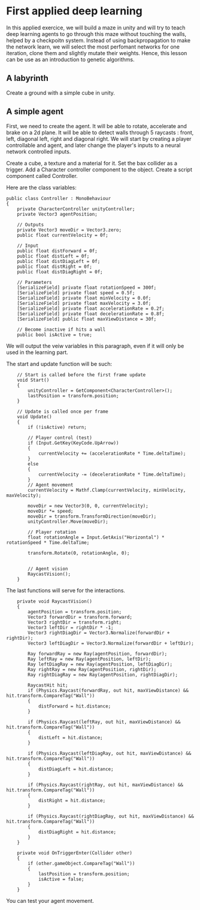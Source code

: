 # First applied deep learning

In this applied exercice, we will build a maze in unity and will try to teach deep learning agents to go through this maze without touching the walls, helped by a checkpoitn system. Instead of using backpropagation to make the network learn, we will select the most perfomant networks for one iteration, clone them and slightly mutate their weights. Hence, this lesson can be use as an introduction to genetic algorithms.

## A labyrinth

Create a ground with a simple cube in unity.

## A simple agent

First, we need to create the agent. It will be able to rotate, accelerate and brake on a 2d plane. It will be able to detect walls through 5 raycasts : front, left, diagonal left, right and diagonal right. We will start by creating a player controllable and agent, and later change the player's inputs to a neural network controlled inputs.

Create a cube, a texture and a material for it. Set the bax collider as a trigger. Add a Character controller component to the object. Create a script component called Controller.

Here are the class variables:

```
public class Controller : MonoBehaviour
{
    private CharacterController unityController;
    private Vector3 agentPosition;

    // Outputs
    private Vector3 moveDir = Vector3.zero;
    public float currentVelocity = 0f;

    // Input
    public float distForward = 0f;
    public float distLeft = 0f;
    public float distDiagLeft = 0f;
    public float distRight = 0f;
    public float distDiagRight = 0f;

    // Parameters
    [SerializeField] private float rotationSpeed = 300f;
    [SerializeField] private float speed = 0.5f;
    [SerializeField] private float minVelocity = 0.0f;
    [SerializeField] private float maxVelocity = 3.0f;
    [SerializeField] private float accelerationRate = 0.2f;
    [SerializeField] private float decelerationRate = 0.8f;
    [SerializeField] public float maxViewDistance = 30f;

    // Become inactive if hits a wall
    public bool isActive = true;
```

We will output the veiw variables in this paragraph, even if it will only be used in the learning part.

The start and update function will be such:
```
    // Start is called before the first frame update
    void Start()
    {
        unityController = GetComponent<CharacterController>();
        lastPosition = transform.position;
    }

    // Update is called once per frame
    void Update()
    {
        if (!isActive) return;

        // Player control (test)
        if (Input.GetKey(KeyCode.UpArrow))
        {
            currentVelocity += (accelerationRate * Time.deltaTime);
        }
        else
        {
            currentVelocity -= (decelerationRate * Time.deltaTime);
        }
        // Agent movement
        currentVelocity = Mathf.Clamp(currentVelocity, minVelocity, maxVelocity);

        moveDir = new Vector3(0, 0, currentVelocity);
        moveDir *= speed;
        moveDir = transform.TransformDirection(moveDir);
        unityController.Move(moveDir);

        // Player rotation
        float rotationAngle = Input.GetAxis("Horizontal") * rotationSpeed * Time.deltaTime;

        transform.Rotate(0, rotationAngle, 0);
    

        // Agent vision
        RaycastVision();
    }
```

The last functions will serve for the interactions.
```
    private void RaycastVision()
    {
        agentPosition = transform.position;
        Vector3 forwardDir = transform.forward;
        Vector3 rightDir = transform.right;
        Vector3 leftDir = rightDir * -1;
        Vector3 rightDiagDir = Vector3.Normalize(forwardDir + rightDir);
        Vector3 leftDiagDir = Vector3.Normalize(forwardDir + leftDir);

        Ray forwardRay = new Ray(agentPosition, forwardDir);
        Ray leftRay = new Ray(agentPosition, leftDir);
        Ray leftDiagRay = new Ray(agentPosition, leftDiagDir);
        Ray rightRay = new Ray(agentPosition, rightDir);
        Ray rightDiagRay = new Ray(agentPosition, rightDiagDir);

        RaycastHit hit;
        if (Physics.Raycast(forwardRay, out hit, maxViewDistance) && hit.transform.CompareTag("Wall"))
        {
            distForward = hit.distance;
        }

        if (Physics.Raycast(leftRay, out hit, maxViewDistance) && hit.transform.CompareTag("Wall"))
        {
            distLeft = hit.distance;
        }

        if (Physics.Raycast(leftDiagRay, out hit, maxViewDistance) && hit.transform.CompareTag("Wall"))
        {
            distDiagLeft = hit.distance;
        }

        if (Physics.Raycast(rightRay, out hit, maxViewDistance) && hit.transform.CompareTag("Wall"))
        {
            distRight = hit.distance;
        }

        if (Physics.Raycast(rightDiagRay, out hit, maxViewDistance) && hit.transform.CompareTag("Wall"))
        {
            distDiagRight = hit.distance;
        }
    }

    private void OnTriggerEnter(Collider other)
    {
        if (other.gameObject.CompareTag("Wall"))
        {
            lastPosition = transform.position;
            isActive = false;
        }
    }
```

You can test your agent movement.